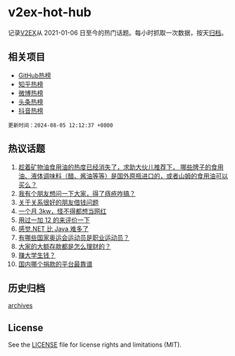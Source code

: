 # v2ex-hot-hub

 记录[V2EX](https://www.v2ex.com/)从 2021-01-06 日至今的热门话题。每小时抓取一次数据，按天[归档](archives)。
 
 ## 相关项目

- [GitHub热榜](https://github.com/lonnyzhang423/github-hot-hub)
- [知乎热榜](https://github.com/lonnyzhang423/zhihu-hot-hub)
- [微博热榜](https://github.com/lonnyzhang423/weibo-hot-hub)
- [头条热榜](https://github.com/lonnyzhang423/toutiao-hot-hub)
- [抖音热榜](https://github.com/lonnyzhang423/douyin-hot-hub)


 `更新时间：2024-08-05 12:12:37 +0800`

## 热议话题

1. [趁着矿物油食用油的热度已经消失了，求助大伙儿推荐下，
哪些牌子的食用油、液体调味料（醋、酱油等等）是国外原瓶进口的，或者山姆的食用油可以买么？](https://www.v2ex.com/t/1062503)
1. [我有个朋友想问一下大家，得了痔疮咋搞？](https://www.v2ex.com/t/1062509)
1. [关于关系很好的朋友借钱问题](https://www.v2ex.com/t/1062535)
1. [一个月 3kw，怪不得都想当网红](https://www.v2ex.com/t/1062458)
1. [用过一加 12 的来评价一下](https://www.v2ex.com/t/1062421)
1. [感觉.NET 比 Java 难多了](https://www.v2ex.com/t/1062446)
1. [有哪些国家奥运会运动员是职业运动员？](https://www.v2ex.com/t/1062514)
1. [大家的大额存款都是怎么理财的？](https://www.v2ex.com/t/1062396)
1. [赚大学生钱？](https://www.v2ex.com/t/1062493)
1. [国内哪个捐款的平台最靠谱](https://www.v2ex.com/t/1062525)

## 历史归档

[archives](archives)

## License

See the [LICENSE](LICENSE) file for license rights and limitations (MIT).
